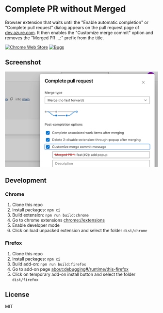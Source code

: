 # Complete PR without Merged

Browser extension that waits until the "Enable automatic completion" or "Complete pull request" dialog appears
on the pull request page of [dev.azure.com](https://dev.azure.com/).
It then enables the "Customize merge commit" option and removes the "Merged PR ...:" prefix from the title.

[![Chrome Web Store](https://img.shields.io/chrome-web-store/v/djmhpijahmaipeldgjhmibgoppbapmja)](https://chromewebstore.google.com/detail/complete-pr-without-merge/djmhpijahmaipeldgjhmibgoppbapmja)
[![Bugs](https://sonarcloud.io/api/project_badges/measure?project=jocmet_dev-azure-auto-customize-pr&metric=bugs)](https://sonarcloud.io/summary/new_code?id=jocmet_dev-azure-auto-customize-pr)

## Screenshot

![screenshot](./screenshot.png)

## Development

### Chrome

1. Clone this repo
1. Install packages: `npm ci`
1. Build extension: `npm run build:chrome`
1. Go to chrome extensions [chrome://extensions](chrome://extensions)
1. Enable developer mode
1. Click on load unpacked extension and select the folder `dist/chrome`

### Firefox

1. Clone this repo
1. Install packages: `npm ci`
1. Build add-on: `npm run build:firefox`
1. Go to add-on page [about:debugging#/runtime/this-firefox](about:debugging#/runtime/this-firefox)
1. Click on temporary add-on install button and select the folder `dist/firefox`

## License

MIT
